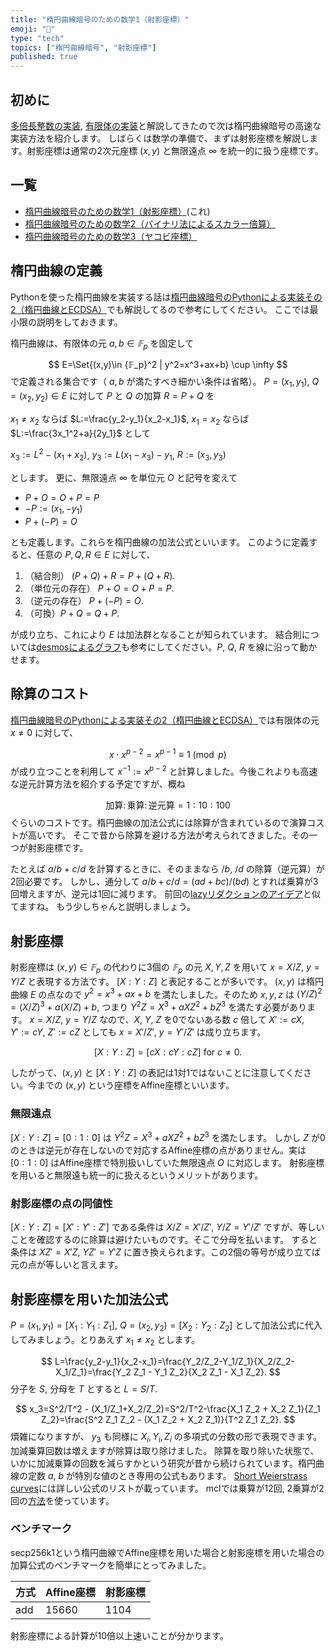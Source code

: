 ```yaml
---
title: "楕円曲線暗号のための数学1（射影座標）"
emoji: "🧮"
type: "tech"
topics: ["楕円曲線暗号", "射影座標"]
published: true
---
```

## 初めに
[多倍長整数の実装](https://zenn.dev/herumi/articles/bitint-01-cpp), [有限体の実装](https://zenn.dev/herumi/articles/finite-field-01-add)と解説してきたので次は楕円曲線暗号の高速な実装方法を紹介します。
しばらくは数学の準備で、まずは射影座標を解説します。射影座標は通常の2次元座標 $(x, y)$ と無限遠点 $\infty$ を統一的に扱う座標です。

## 一覧

- [楕円曲線暗号のための数学1（射影座標）](https://zenn.dev/herumi/articles/projective-coordinate)(これ)
- [楕円曲線暗号のための数学2（バイナリ法によるスカラー倍算）](https://zenn.dev/herumi/articles/ecc-binary-method)
- [楕円曲線暗号のための数学3（ヤコビ座標）](https://zenn.dev/herumi/articles/ecc-jacobi-coordinate)

## 楕円曲線の定義
Pythonを使った楕円曲線を実装する話は[楕円曲線暗号のPythonによる実装その2（楕円曲線とECDSA）](https://zenn.dev/herumi/articles/sd202203-ecc-2)でも解説してるので参考にしてください。
ここでは最小限の説明をしておきます。

楕円曲線は、有限体の元 $a, b \in  𝔽_p$ を固定して

$$
E=\Set{(x,y)\in {𝔽_p}^2 | y^2=x^3+ax+b} \cup \infty
$$
で定義される集合です（ $a, b$ が満たすべき細かい条件は省略）。
$P=(x_1,y_1)$, $Q=(x_2, y_2) \in E$ に対して $P$ と $Q$ の加算 $R=P+Q$ を

$x_1 \neq x_2$ ならば $L:=\frac{y_2-y_1}{x_2-x_1}$, $x_1 = x_2$ ならば $L:=\frac{3x_1^2+a}{2y_1}$ として

$x_3:=L^2-(x_1+x_2)$, $y_3:=L(x_1-x_3)-y_1$, $R:=(x_3, y_3)$

とします。
更に、無限遠点 $\infty$ を単位元 $O$ と記号を変えて

- $P+O=O+P=P$
- $-P:=(x_1,-y_1)$
- $P+(-P)=O$

とも定義します。これらを楕円曲線の加法公式といいます。
このように定義すると、任意の $P, Q, R \in E$ に対して、

1. （結合則） $(P+Q)+R=P+(Q+R)$.
2. （単位元の存在） $P+O=O+P=P$.
3. （逆元の存在） $P+(-P)=O$.
4. （可換）$P+Q=Q+P$.

が成り立ち、これにより $E$ は加法群となることが知られています。
結合則については[desmosによるグラフ](https://www.desmos.com/calculator/28wbmxtqiu?lang=ja)も参考にしてください。$P$, $Q$, $R$ を線に沿って動かせます。

## 除算のコスト
[楕円曲線暗号のPythonによる実装その2（楕円曲線とECDSA）](https://zenn.dev/herumi/articles/sd202203-ecc-2)では有限体の元 $x \neq 0$ に対して、

$$
x \cdot x^{p-2}=x^{p-1} \equiv 1 \pmod{p}
$$
が成り立つことを利用して $x^{-1}:=x^{p-2}$ と計算しました。今後これよりも高速な逆元計算方法を紹介する予定ですが、概ね

$$
\text{加算} \colon \text{乗算} \colon \text{逆元算} =1:10:100
$$
ぐらいのコストです。楕円曲線の加法公式には除算が含まれているので演算コストが高いです。
そこで昔から除算を避ける方法が考えられてきました。その一つが射影座標です。

たとえば $a/b + c/d$ を計算するときに、そのままなら $/b$, $/d$ の除算（逆元算）が2回必要です。
しかし、通分して $a/b+c/d=(ad+bc)/(bd)$ とすれば乗算が3回増えますが、逆元は1回に減ります。
前回の[lazyリダクションのアイデア](https://zenn.dev/herumi/articles/extended-field-2#lazy%E3%83%AA%E3%83%80%E3%82%AF%E3%82%B7%E3%83%A7%E3%83%B3%E3%81%AE%E3%82%A2%E3%82%A4%E3%83%87%E3%82%A2)と似てますね。
もう少しちゃんと説明しましょう。

## 射影座標
射影座標は $(x, y) \in 𝔽_p$ の代わりに3個の $𝔽_p$ の元 $X, Y, Z$ を用いて $x=X/Z$, $y=Y/Z$ と表現する方法です。 $[X:Y:Z]$ と表記することが多いです。
$(x, y)$ は楕円曲線 $E$ の点なので $y^2=x^3+ax+b$ を満たしました。そのため $x, y, z$ は $(Y/Z)^2=(X/Z)^3+a(X/Z)+b$, つまり $Y^2Z = X^3 + aX Z^2 + b Z^3$ を満たす必要があります。
$x=X/Z$, $y=Y/Z$ なので、$X$, $Y$, $Z$ を0でないある数 $c$ 倍して $X':=cX$, $Y':=cY$, $Z':=cZ$ としても $x=X'/Z'$, $y=Y'/Z'$ は成り立ちます。

$$
[X:Y:Z] = [cX:cY:cZ] \text{ for } c \neq 0.
$$

したがって、$(x, y)$ と $[X:Y:Z]$ の表記は1対1ではないことに注意してください。今までの $(x, y)$ という座標をAffine座標といいます。

### 無限遠点

$[X:Y:Z]=[0:1:0]$ は $Y^2 Z = X^3 + a X Z^2 + b Z^3$ を満たします。
しかし $Z$ が0のときは逆元が存在しないので対応するAffine座標の点がありません。実は $[0:1:0]$ はAffine座標で特別扱いしていた無限遠点 $O$ に対応します。
射影座標を用いると無限遠も統一的に扱えるというメリットがあります。

### 射影座標の点の同値性

$[X:Y:Z] = [X':Y':Z']$ である条件は $X/Z=X'/Z'$, $Y/Z=Y'/Z'$ ですが、等しいことを確認するのに除算は避けたいものです。そこで分母を払います。
すると条件は $X Z'=X'Z$, $YZ' = Y' Z$ に置き換えられます。この2個の等号が成り立てば元の点が等しいと言えます。


## 射影座標を用いた加法公式
$P=(x_1,y_1)=[X_1:Y_1:Z_1]$, $Q=(x_2,y_2)=[X_2:Y_2:Z_2]$ として加法公式に代入してみましょう。とりあえず $x_1 \neq x_2$ とします。


$$
L=\frac{y_2-y_1}{x_2-x_1}=\frac{Y_2/Z_2-Y_1/Z_1}{X_2/Z_2-X_1/Z_1}=\frac{Y_2 Z_1 - Y_1 Z_2}{X_2 Z_1 - X_1 Z_2}.
$$
分子を $S$, 分母を $T$ とすると $L=S/T$.

$$
x_3=S^2/T^2 - (X_1/Z_1+X_2/Z_2)=S^2/T^2-\frac{X_1 Z_2 + X_2 Z_1}{Z_1 Z_2}=\frac{S^2 Z_1 Z_2 - (X_1 Z_2 + X_2 Z_1)}{T^2 Z_1 Z_2}.
$$
煩雑になりますが、 $y_3$ も同様に $X_i, Y_i, Z_i$ の多項式の分数の形で表現できます。加減乗算回数は増えますが除算は取り除けました。
除算を取り除いた状態で、いかに加減乗算の回数を減らすかという研究が昔から続けられています。楕円曲線の定数 $a$, $b$ が特別な値のとき専用の公式もあります。
[Short Weierstrass curves](https://hyperelliptic.org/EFD/g1p/auto-shortw.html)には詳しい公式のリストが載っています。
mclでは乗算が12回, 2乗算が2回の[方法](https://github.com/herumi/mcl/blob/f1b89e84166b312bf2319b5e392de0439b6aa231/include/mcl/ec.hpp#L734)を使っています。

### ベンチマーク
secp256k1という楕円曲線でAffine座標を用いた場合と射影座標を用いた場合の加算公式のベンチマークを簡単にとってみました。

方式|Affine座標|射影座標
-|-|-
add|15660|1104

射影座標による計算が10倍以上速いことが分かります。

